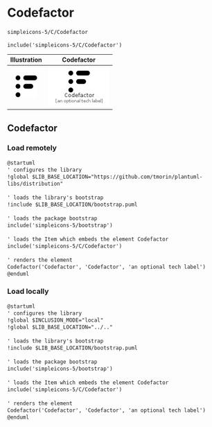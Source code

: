 # Codefactor


```text
simpleicons-5/C/Codefactor
```

```text
include('simpleicons-5/C/Codefactor')
```



| Illustration | Codefactor |
| :---: | :---: |
| ![illustration for Illustration](../../simpleicons-5/C/Codefactor.png) | ![illustration for Codefactor](../../simpleicons-5/C/Codefactor.Local.png) |




## Codefactor

### Load remotely
```plantuml
@startuml
' configures the library
!global $LIB_BASE_LOCATION="https://github.com/tmorin/plantuml-libs/distribution"

' loads the library's bootstrap
!include $LIB_BASE_LOCATION/bootstrap.puml

' loads the package bootstrap
include('simpleicons-5/bootstrap')

' loads the Item which embeds the element Codefactor
include('simpleicons-5/C/Codefactor')

' renders the element
Codefactor('Codefactor', 'Codefactor', 'an optional tech label')
@enduml
```

### Load locally
```plantuml
@startuml
' configures the library
!global $INCLUSION_MODE="local"
!global $LIB_BASE_LOCATION="../.."

' loads the library's bootstrap
!include $LIB_BASE_LOCATION/bootstrap.puml

' loads the package bootstrap
include('simpleicons-5/bootstrap')

' loads the Item which embeds the element Codefactor
include('simpleicons-5/C/Codefactor')

' renders the element
Codefactor('Codefactor', 'Codefactor', 'an optional tech label')
@enduml
```

